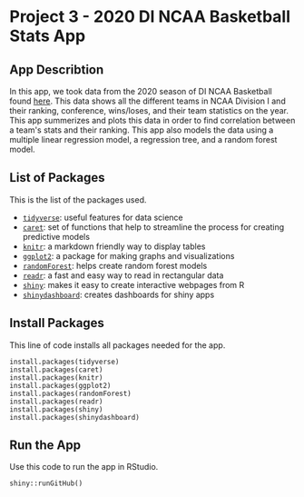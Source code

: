 # Project 3 - 2020 DI NCAA Basketball Stats App

## App Describtion
In this app, we took data from the 2020 season of DI NCAA Basketball found [here](https://www.kaggle.com/andrewsundberg/college-basketball-dataset). This data shows all the different teams in NCAA Division I and their ranking, conference, wins/loses, and their team statistics on the year. This app summerizes and plots this data in order to find correlation between a team's stats and their ranking. This app also models the data using a multiple linear regression model, a regression tree, and a random forest model.

## List of Packages
This is the list of the packages used.
- [`tidyverse`](https://www.tidyverse.org/): useful features for data
    science
- [`caret`](https://cran.r-project.org/web/packages/caret/vignettes/caret.html): set of functions that help to streamline the process for creating predictive models
- [`knitr`](https://cran.r-project.org/web/packages/knitr/index.html): a markdown friendly way to display tables
- [`ggplot2`](https://ggplot2.tidyverse.org/): a package for making graphs and visualizations
- [`randomForest`](https://www.rdocumentation.org/packages/randomForest/versions/4.6-14/topics/randomForest): helps create random forest models
- [`readr`](https://readr.tidyverse.org/): a fast and easy way to read in rectangular data
- [`shiny`](https://shiny.rstudio.com/): makes it easy to create interactive webpages from R
- [`shinydashboard`](https://cran.r-project.org/web/packages/shinydashboard/index.html): creates dashboards for shiny apps

## Install Packages
This line of code installs all packages needed for the app.
```{r}
install.packages(tidyverse)
install.packages(caret)
install.packages(knitr)
install.packages(ggplot2)
install.packages(randomForest)
install.packages(readr)
install.packages(shiny)
install.packages(shinydashboard)
```

## Run the App
 Use this code to run the app in RStudio.
 ```{r}
 shiny::runGitHub()
 ```
